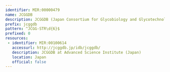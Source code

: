 ```yaml
---
identifier: MIR:00000479
name: JCGGDB
description: JCGGDB (Japan Consortium for Glycobiology and Glycotechnology DataBase) is a database that aims to integrate all glycan-related data held in various repositories in Japan. This includes databases for large-quantity synthesis of glycogenes and glycans, analysis and detection of glycan structure and glycoprotein, glycan-related differentiation markers, glycan functions, glycan-related diseases and transgenic and knockout animals, etc.
prefix: jcggdb
pattern: ^JCGG-STR\d{6}$
prefixed: 0
resources:
 - identifier: MIR:00100614
   accessurl: http://jcggdb.jp/idb/jcggdb/
   description: JCGGDB at Advanced Science Institute (Japan)
   location: Japan
   official: false
---
```

